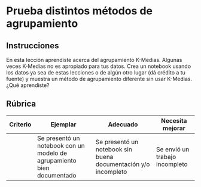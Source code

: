 # Prueba distintos métodos de agrupamiento

## Instrucciones

En esta lección aprendiste acerca del agrupamiento K-Medias. Algunas veces K-Medias no es apropiado para tus datos. Crea un notebook usando los datos ya sea de estas lecciones o de algún otro lugar (dá crédito a tu fuente) y muestra un método de agrupamiento diferente sin usar K-Medias. ¿Qué aprendiste?

## Rúbrica

| Criterio | Ejemplar                                                       | Adecuado                                                             | Necesita mejorar            |
| -------- | --------------------------------------------------------------- | -------------------------------------------------------------------- | ---------------------------- |
|          | Se presentó un notebook con un modelo de agrupamiento bien documentado | Se presentó un notebook sin buena documentación y/o incompleto | Se envió un trabajo incompleto |
